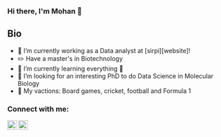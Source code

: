 ### Hi there, I'm Mohan 👋

## Bio
- :monkey: I’m currently working as a Data analyst at [sirpi][website]!
- :pencil2: Have a master's in Biotechnology 
- 🌱 I’m currently learning everything 🤣
- 🔭 I’m looking for an interesting PhD to do Data Science in Molecular Biology
- 🥅 My vactions: Board games, cricket, football and Formula 1

### Connect with me:

[<img align="left" alt="mohang13 | Twitter" width="22px" src="https://cdn.jsdelivr.net/npm/simple-icons@v3/icons/twitter.svg" />][twitter]
[<img align="left" alt="mohang13 | LinkedIn" width="22px" src="https://cdn.jsdelivr.net/npm/simple-icons@v3/icons/linkedin.svg" />][linkedin]

<br />



[twitter]: https://twitter.com/mohanmg7
[linkedin]: https://www.linkedin.com/in/mohan-govindasamy-853437172/
[sirpi]: https://www.sirpi.io/